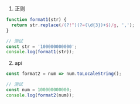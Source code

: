 1. 正则

```javascript
function format1(str) {
  return str.replace(/(?!^)(?=(\d{3})+$)/g, ',');
}

// 测试
const str = '100000000000';
console.log(format1(str));
```

2. api

```javascript
const format2 = num => num.toLocaleString();

// 测试
const num = 100000000000;
console.log(format2(num));
```
